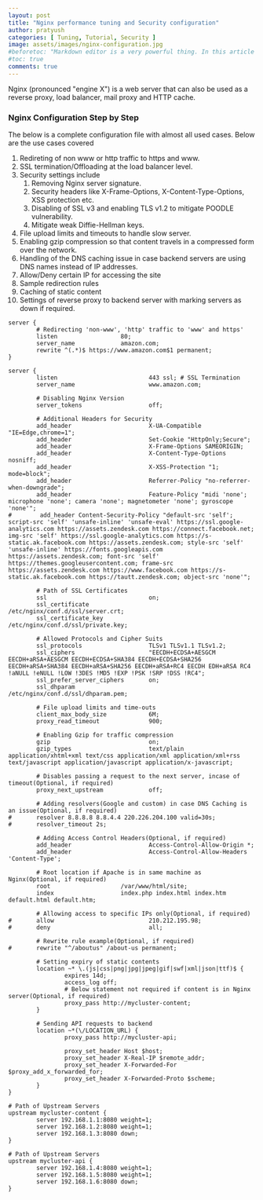 ```yaml
---
layout: post
title: "Nginx performance tuning and Security configuration"
author: pratyush
categories: [ Tuning, Tutorial, Security ]
image: assets/images/nginx-configuration.jpg
#beforetoc: "Markdown editor is a very powerful thing. In this article I'm going to show you what you can actually do with it, some tricks and tips while editing your post."
#toc: true
comments: true
---
```


Nginx (pronounced "engine X") is a web server that can also be used as a reverse proxy, load balancer, mail proxy and HTTP cache.

### Nginx Configuration Step by Step
The below is a complete configuration file with almost all used cases. Below are the use cases covered
1. Redireting of non www or http traffic to https and www.
2. SSL termination/Offloading at the load balancer level.
3. Security settings include
    1. Removing Nginx server signature.
    2. Security headers like X-Frame-Options, X-Content-Type-Options, XSS protection etc.
    3. Disabling of SSL v3 and enabling TLS v1.2 to mitigate POODLE vulnerability.
    4. Mitigate weak Diffie-Hellman keys.
4. File upload limits and timeouts to handle slow server.
5. Enabling gzip compression so that content travels in a compressed form over the network.
6. Handling of the DNS caching issue in case backend servers are using DNS names instead of IP addresses.
7. Allow/Deny certain IP for accessing the site
8. Sample redirection rules
9. Caching of static content
10. Settings of reverse proxy to backend server with marking servers as down if required.

```
server {
        # Redirecting 'non-www', 'http' traffic to 'www' and https'
        listen                  80;
        server_name             amazon.com;
        rewrite ^(.*)$ https://www.amazon.com$1 permanent;
}

server {
        listen                          443 ssl; # SSL Termination
        server_name                     www.amazon.com;

        # Disabling Nginx Version
        server_tokens                   off;

        # Additional Headers for Security
        add_header                      X-UA-Compatible "IE=Edge,chrome=1";
        add_header                      Set-Cookie "HttpOnly;Secure";
        add_header                      X-Frame-Options SAMEORIGIN;
        add_header                      X-Content-Type-Options nosniff;
        add_header                      X-XSS-Protection "1; mode=block";
        add_header                      Referrer-Policy "no-referrer-when-downgrade";
        add_header                      Feature-Policy "midi 'none'; microphone 'none'; camera 'none'; magnetometer 'none'; gyroscope 'none'";
#        add_header Content-Security-Policy "default-src 'self'; script-src 'self' 'unsafe-inline' 'unsafe-eval' https://ssl.google-analytics.com https://assets.zendesk.com https://connect.facebook.net; img-src 'self' https://ssl.google-analytics.com https://s-static.ak.facebook.com https://assets.zendesk.com; style-src 'self' 'unsafe-inline' https://fonts.googleapis.com https://assets.zendesk.com; font-src 'self' https://themes.googleusercontent.com; frame-src https://assets.zendesk.com https://www.facebook.com https://s-static.ak.facebook.com https://tautt.zendesk.com; object-src 'none'";

        # Path of SSL Certificates
        ssl                             on;
        ssl_certificate                 /etc/nginx/conf.d/ssl/server.crt;
        ssl_certificate_key             /etc/nginx/conf.d/ssl/private.key;

        # Allowed Protocols and Cipher Suits
        ssl_protocols                   TLSv1 TLSv1.1 TLSv1.2;
        ssl_ciphers                     "EECDH+ECDSA+AESGCM EECDH+aRSA+AESGCM EECDH+ECDSA+SHA384 EECDH+ECDSA+SHA256 EECDH+aRSA+SHA384 EECDH+aRSA+SHA256 EECDH+aRSA+RC4 EECDH EDH+aRSA RC4 !aNULL !eNULL !LOW !3DES !MD5 !EXP !PSK !SRP !DSS !RC4";
        ssl_prefer_server_ciphers       on;
        ssl_dhparam                     /etc/nginx/conf.d/ssl/dhparam.pem;

        # File upload limits and time-outs
        client_max_body_size            6M;
        proxy_read_timeout              900;

        # Enabling Gzip for traffic compression
        gzip                            on;
        gzip_types                      text/plain application/xhtml+xml text/css application/xml application/xml+rss text/javascript application/javascript application/x-javascript;

        # Disables passing a request to the next server, incase of timeout(Optional, if required)
        proxy_next_upstream             off;
        
        # Adding resolvers(Google and custom) in case DNS Caching is an issue(Optional, if required)
#       resolver 8.8.8.8 8.8.4.4 220.226.204.100 valid=30s;
#       resolver_timeout 2s;

        # Adding Access Control Headers(Optional, if required)
        add_header                      Access-Control-Allow-Origin *;
        add_header                      Access-Control-Allow-Headers 'Content-Type';

        # Root location if Apache is in same machine as Nginx(Optional, if required)
        root                    /var/www/html/site;
        index                   index.php index.html index.htm default.html default.htm;

        # Allowing access to specific IPs only(Optional, if required)
#       allow                           210.212.195.98;                                                          
#       deny                            all;

        # Rewrite rule example(Optional, if required)
#       rewrite "^/aboutus" /about-us permanent;

        # Setting expiry of static contents
        location ~* \.(js|css|png|jpg|jpeg|gif|swf|xml|json|ttf)$ {
                expires 14d;
                access_log off;
                # Below statement not required if content is in Nginx server(Optional, if required)
                proxy_pass http://mycluster-content;
        }

        # Sending API requests to backend
        location ~*(\/LOCATION_URL) {
                proxy_pass http://mycluster-api;

                proxy_set_header Host $host;
                proxy_set_header X-Real-IP $remote_addr;
                proxy_set_header X-Forwarded-For $proxy_add_x_forwarded_for;
                proxy_set_header X-Forwarded-Proto $scheme;
        }
}

# Path of Upstream Servers
upstream mycluster-content {
        server 192.168.1.1:8080 weight=1;
        server 192.168.1.2:8080 weight=1;
        server 192.168.1.3:8080 down;
}

# Path of Upstream Servers
upstream mycluster-api {
        server 192.168.1.4:8080 weight=1;
        server 192.168.1.5:8080 weight=1;
        server 192.168.1.6:8080 down;       
}
```
